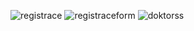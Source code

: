 ![registrace](https://github.com/Avortepp/doktorbase/assets/140279040/4c33c7e9-0622-4be9-a665-9b62c311b722)
![registraceform](https://github.com/Avortepp/doktorbase/assets/140279040/814badc9-289d-4cd0-9102-b3458d9270e9)
![doktorss](https://github.com/Avortepp/doktorbase/assets/140279040/6a057729-e1df-476c-88f4-377bf1b1465e)
